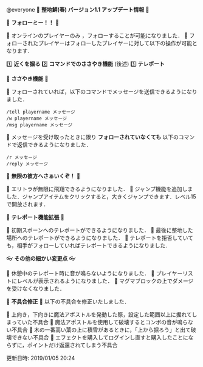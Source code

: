 @everyone 
:cherry_blossom:  **__整地鯖(春) バージョン1.1  アップデート情報__** :cherry_blossom:

:rose: **__フォローミー！！__** :rose:

:diamond_shape_with_a_dot_inside: オンラインのプレイヤーのみ ，フォローすることが可能になりました．
:diamond_shape_with_a_dot_inside: フォローされたプレイヤーはフォローしたプレイヤーに対して以下の操作が可能となります．

  :one:  **近くを掘る**
  :two:  **コマンドでのささやき機能**  (後述)
  :three:  **テレポート**


:love_letter: **__ささやき機能__** :love_letter:

:diamond_shape_with_a_dot_inside: フォローされていれば，以下のコマンドでメッセージを送信できるようになりました．

```
/tell playername メッセージ
/w playername メッセージ
/msg playername メッセージ
```

:diamond_shape_with_a_dot_inside:  メッセージを受け取ったときに限り **フォローされていなくても** 以下のコマンドで返信できるようになりました．

```
/r メッセージ
/reply メッセージ
```


:butterfly: **__無限の彼方へさぁいくぞ！__** :butterfly: 

:diamond_shape_with_a_dot_inside: エリトラが無限に飛翔できるようになりました．
:diamond_shape_with_a_dot_inside: ジャンプ機能を追加しました．ジャンプアイテムをクリックすると，大きくジャンプできます．レベル15で開放されます．


:red_car:  **__テレポート機能拡張__** :red_car: 

:diamond_shape_with_a_dot_inside: 初期スポーンへのテレポートができるようになりました．
:diamond_shape_with_a_dot_inside: 最後に整地した場所へのテレポートができるようになりました．
:diamond_shape_with_a_dot_inside: テレポートを拒否していても，相手がフォローしていればテレポートできるようになりました．


:eyeglasses: **__その他の細かい変更点__** :eyeglasses:  

:diamond_shape_with_a_dot_inside: 休憩中のテレポート時に音が鳴らないようになりました．
:diamond_shape_with_a_dot_inside: プレイヤーリストにレベルが表示されるようになりました．
:diamond_shape_with_a_dot_inside: マグマブロックの上でダメージを受けなくなりました．


:bow: **__不具合修正__** :bow: 
以下の不具合を修正いたしました．

:diamond_shape_with_a_dot_inside: 上向き，下向きに魔法アポストルを発動した際，設定した範囲以上に掘れてしまっていた不具合
:diamond_shape_with_a_dot_inside: 魔法アポストルを使用して破壊するとコンボの音が鳴らない不具合
:diamond_shape_with_a_dot_inside: 木の一番高い葉の上に積雪があるときに，「上から掘ろう」と出て破壊できない不具合
:diamond_shape_with_a_dot_inside: エフェクトを購入してログインし直すと購入したことにならずに，ポイントだけ返還されてしまう不具合


更新日時: 2019/01/05 20:24